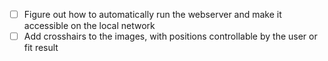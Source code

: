 - [ ] Figure out how to automatically run the webserver and make it accessible on the local network
- [ ] Add crosshairs to the images, with positions controllable by the user or fit result